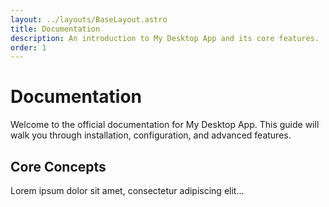 ```yaml
---
layout: ../layouts/BaseLayout.astro
title: Documentation
description: An introduction to My Desktop App and its core features.
order: 1
---
```


# Documentation

Welcome to the official documentation for My Desktop App. This guide will walk you through installation, configuration, and advanced features.

## Core Concepts

Lorem ipsum dolor sit amet, consectetur adipiscing elit...